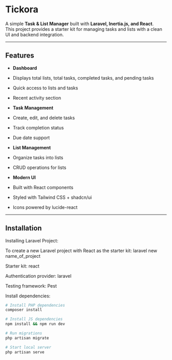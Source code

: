 # Tickora

A simple **Task & List Manager** built with **Laravel, Inertia.js, and React**.  
This project provides a starter kit for managing tasks and lists with a clean UI and backend integration.

---

##  Features

-  **Dashboard**
  - Displays total lists, total tasks, completed tasks, and pending tasks
  - Quick access to lists and tasks
  - Recent activity section

-  **Task Management**
  - Create, edit, and delete tasks
  - Track completion status
  - Due date support

-  **List Management**
  - Organize tasks into lists
  - CRUD operations for lists

-  **Modern UI**
  - Built with React components
  - Styled with Tailwind CSS + shadcn/ui
  - Icons powered by lucide-react

---

##  Installation

Installing Laravel Project:

To create a new Laravel project with React as the starter kit:
laravel new name_of_project

Starter kit: react

Authentication provider: laravel

Testing framework: Pest

Install dependencies:

```bash
# Install PHP dependencies
composer install

# Install JS dependencies
npm install && npm run dev

# Run migrations
php artisan migrate

# Start local server
php artisan serve

